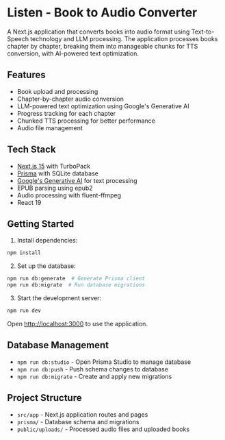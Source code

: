 # Listen - Book to Audio Converter

A Next.js application that converts books into audio format using Text-to-Speech technology and LLM processing. The application processes books chapter by chapter, breaking them into manageable chunks for TTS conversion, with AI-powered text optimization.

## Features

- Book upload and processing
- Chapter-by-chapter audio conversion
- LLM-powered text optimization using Google's Generative AI
- Progress tracking for each chapter
- Chunked TTS processing for better performance
- Audio file management

## Tech Stack

- [Next.js 15](https://nextjs.org) with TurboPack
- [Prisma](https://prisma.io) with SQLite database
- [Google's Generative AI](https://ai.google.dev/) for text processing
- EPUB parsing using epub2
- Audio processing with fluent-ffmpeg
- React 19

## Getting Started

1. Install dependencies:
```bash
npm install
```

2. Set up the database:
```bash
npm run db:generate  # Generate Prisma client
npm run db:migrate  # Run database migrations
```

3. Start the development server:
```bash
npm run dev
```

Open [http://localhost:3000](http://localhost:3000) to use the application.

## Database Management

- `npm run db:studio` - Open Prisma Studio to manage database
- `npm run db:push` - Push schema changes to database
- `npm run db:migrate` - Create and apply new migrations

## Project Structure

- `src/app` - Next.js application routes and pages
- `prisma/` - Database schema and migrations
- `public/uploads/` - Processed audio files and uploaded books
